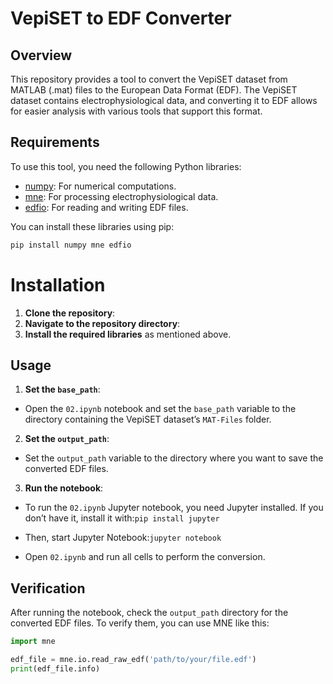 # VepiSET to EDF Converter

## Overview

This repository provides a tool to convert the VepiSET dataset from MATLAB (.mat) files to the European Data Format (EDF). The VepiSET dataset contains electrophysiological data, and converting it to EDF allows for easier analysis with various tools that support this format.

## Requirements

To use this tool, you need the following Python libraries:

- [numpy](https://numpy.org/): For numerical computations.
- [mne](https://mne.tools/): For processing electrophysiological data.
- [edfio](https://edfio.readthedocs.io/): For reading and writing EDF files.

You can install these libraries using pip:
```python
pip install numpy mne edfio
```
# Installation

1. **Clone the repository**:
2. **Navigate to the repository directory**:
3. **Install the required libraries** as mentioned above.

## Usage

1. **Set the `base_path`**:
- Open the `02.ipynb` notebook and set the `base_path` variable to the directory containing the VepiSET dataset’s `MAT-Files` folder.

2. **Set the `output_path`**:
- Set the `output_path` variable to the directory where you want to save the converted EDF files.

3. **Run the notebook**:
- To run the `02.ipynb` Jupyter notebook, you need Jupyter installed. If you don’t have it, install it with:`pip install jupyter`

- Then, start Jupyter Notebook:`jupyter notebook`
- Open `02.ipynb` and run all cells to perform the conversion.

## Verification

After running the notebook, check the `output_path` directory for the converted EDF files. To verify them, you can use MNE like this:

```python
import mne

edf_file = mne.io.read_raw_edf('path/to/your/file.edf')
print(edf_file.info)






